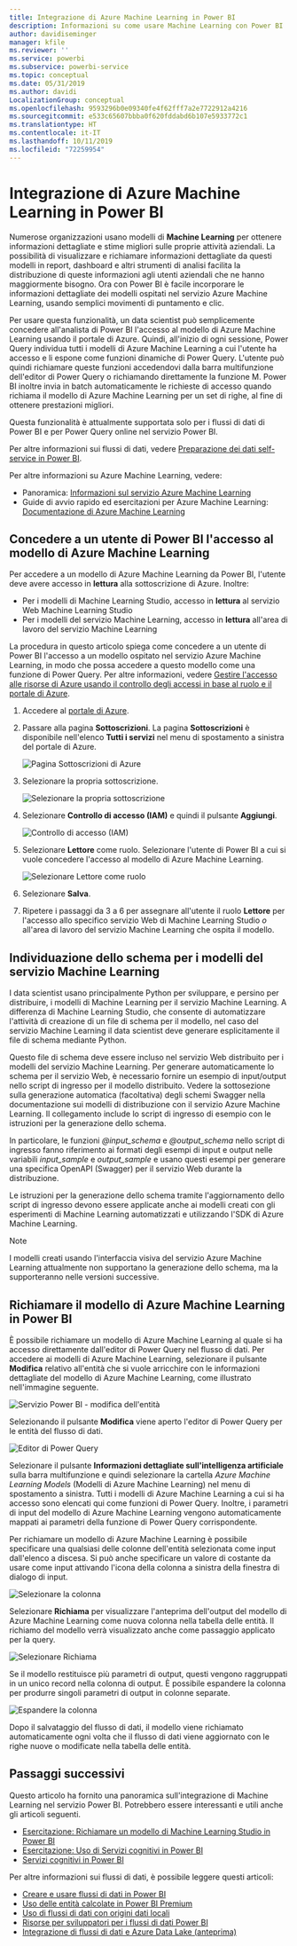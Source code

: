 ```yaml
---
title: Integrazione di Azure Machine Learning in Power BI
description: Informazioni su come usare Machine Learning con Power BI
author: davidiseminger
manager: kfile
ms.reviewer: ''
ms.service: powerbi
ms.subservice: powerbi-service
ms.topic: conceptual
ms.date: 05/31/2019
ms.author: davidi
LocalizationGroup: conceptual
ms.openlocfilehash: 9593296b0e09340fe4f62fff7a2e7722912a4216
ms.sourcegitcommit: e533c65607bbba0f620fddabd6b107e5933772c1
ms.translationtype: HT
ms.contentlocale: it-IT
ms.lasthandoff: 10/11/2019
ms.locfileid: "72259954"
---
```

# <a name="azure-machine-learning-integration-in-power-bi"></a>Integrazione di Azure Machine Learning in Power BI

Numerose organizzazioni usano modelli di **Machine Learning** per ottenere informazioni dettagliate e stime migliori sulle proprie attività aziendali. La possibilità di visualizzare e richiamare informazioni dettagliate da questi modelli in report, dashboard e altri strumenti di analisi facilita la distribuzione di queste informazioni agli utenti aziendali che ne hanno maggiormente bisogno.  Ora con Power BI è facile incorporare le informazioni dettagliate dei modelli ospitati nel servizio Azure Machine Learning, usando semplici movimenti di puntamento e clic.

Per usare questa funzionalità, un data scientist può semplicemente concedere all'analista di Power BI l'accesso al modello di Azure Machine Learning usando il portale di Azure.  Quindi, all'inizio di ogni sessione, Power Query individua tutti i modelli di Azure Machine Learning a cui l'utente ha accesso e li espone come funzioni dinamiche di Power Query.  L'utente può quindi richiamare queste funzioni accedendovi dalla barra multifunzione dell'editor di Power Query o richiamando direttamente la funzione M. Power BI inoltre invia in batch automaticamente le richieste di accesso quando richiama il modello di Azure Machine Learning per un set di righe, al fine di ottenere prestazioni migliori.

Questa funzionalità è attualmente supportata solo per i flussi di dati di Power BI e per Power Query online nel servizio Power BI.

Per altre informazioni sui flussi di dati, vedere [Preparazione dei dati self-service in Power BI](service-dataflows-overview.md).

Per altre informazioni su Azure Machine Learning, vedere:

- Panoramica:  [Informazioni sul servizio Azure Machine Learning](https://docs.microsoft.com/azure/machine-learning/service/overview-what-is-azure-ml)
- Guide di avvio rapido ed esercitazioni per Azure Machine Learning:  [Documentazione di Azure Machine Learning](https://docs.microsoft.com/azure/machine-learning/)

## <a name="granting-access-to-the-azure-ml-model-to-a-power-bi-user"></a>Concedere a un utente di Power BI l'accesso al modello di Azure Machine Learning

Per accedere a un modello di Azure Machine Learning da Power BI, l'utente deve avere accesso in **lettura** alla sottoscrizione di Azure.  Inoltre:

- Per i modelli di Machine Learning Studio, accesso in **lettura** al servizio Web Machine Learning Studio
- Per i modelli del servizio Machine Learning, accesso in **lettura** all'area di lavoro del servizio Machine Learning

La procedura in questo articolo spiega come concedere a un utente di Power BI l'accesso a un modello ospitato nel servizio Azure Machine Learning, in modo che possa accedere a questo modello come una funzione di Power Query.  Per altre informazioni, vedere [Gestire l'accesso alle risorse di Azure usando il controllo degli accessi in base al ruolo e il portale di Azure](https://docs.microsoft.com/azure/role-based-access-control/role-assignments-portal).

1. Accedere al [portale di Azure](https://portal.azure.com).

2. Passare alla pagina **Sottoscrizioni**. La pagina **Sottoscrizioni** è disponibile nell'elenco **Tutti i servizi** nel menu di spostamento a sinistra del portale di Azure.

    ![Pagina Sottoscrizioni di Azure](media/service-machine-learning-integration/machine-learning-integration_01.png)

3. Selezionare la propria sottoscrizione.

    ![Selezionare la propria sottoscrizione](media/service-machine-learning-integration/machine-learning-integration_02.png)

4. Selezionare **Controllo di accesso (IAM)** e quindi il pulsante **Aggiungi**.

    ![Controllo di accesso (IAM)](media/service-machine-learning-integration/machine-learning-integration_03.png)

5. Selezionare **Lettore** come ruolo. Selezionare l'utente di Power BI a cui si vuole concedere l'accesso al modello di Azure Machine Learning.

    ![Selezionare Lettore come ruolo](media/service-machine-learning-integration/machine-learning-integration_04.png)

6. Selezionare **Salva**.

7. Ripetere i passaggi da 3 a 6 per assegnare all'utente il ruolo **Lettore** per l'accesso allo specifico servizio Web di Machine Learning Studio *o* all'area di lavoro del servizio Machine Learning che ospita il modello.


## <a name="schema-discovery-for-machine-learning-service-models"></a>Individuazione dello schema per i modelli del servizio Machine Learning

I data scientist usano principalmente Python per sviluppare, e persino per distribuire, i modelli di Machine Learning per il servizio Machine Learning.  A differenza di Machine Learning Studio, che consente di automatizzare l'attività di creazione di un file di schema per il modello, nel caso del servizio Machine Learning il data scientist deve generare esplicitamente il file di schema mediante Python.

Questo file di schema deve essere incluso nel servizio Web distribuito per i modelli del servizio Machine Learning. Per generare automaticamente lo schema per il servizio Web, è necessario fornire un esempio di input/output nello script di ingresso per il modello distribuito. Vedere la sottosezione sulla generazione automatica (facoltativa) degli schemi Swagger nella documentazione sui modelli di distribuzione con il servizio Azure Machine Learning. Il collegamento include lo script di ingresso di esempio con le istruzioni per la generazione dello schema. 

In particolare, le funzioni *\@input_schema* e *\@output_schema* nello script di ingresso fanno riferimento ai formati degli esempi di input e output nelle variabili *input_sample* e *output_sample* e usano questi esempi per generare una specifica OpenAPI (Swagger) per il servizio Web durante la distribuzione.

Le istruzioni per la generazione dello schema tramite l'aggiornamento dello script di ingresso devono essere applicate anche ai modelli creati con gli esperimenti di Machine Learning automatizzati e utilizzando l'SDK di Azure Machine Learning.

> [!NOTE]
> I modelli creati usando l'interfaccia visiva del servizio Azure Machine Learning attualmente non supportano la generazione dello schema, ma la supporteranno nelle versioni successive. 

## <a name="invoking-the-azure-ml-model-in-power-bi"></a>Richiamare il modello di Azure Machine Learning in Power BI

È possibile richiamare un modello di Azure Machine Learning al quale si ha accesso direttamente dall'editor di Power Query nel flusso di dati. Per accedere ai modelli di Azure Machine Learning, selezionare il pulsante **Modifica** relativo all'entità che si vuole arricchire con le informazioni dettagliate del modello di Azure Machine Learning, come illustrato nell'immagine seguente.

![Servizio Power BI - modifica dell'entità](media/service-machine-learning-integration/machine-learning-integration_05.png)

Selezionando il pulsante **Modifica** viene aperto l'editor di Power Query per le entità del flusso di dati.

![Editor di Power Query](media/service-machine-learning-integration/machine-learning-integration_06.png)

Selezionare il pulsante **Informazioni dettagliate sull'intelligenza artificiale** sulla barra multifunzione e quindi selezionare la cartella _Azure Machine Learning Models_ (Modelli di Azure Machine Learning) nel menu di spostamento a sinistra. Tutti i modelli di Azure Machine Learning a cui si ha accesso sono elencati qui come funzioni di Power Query. Inoltre, i parametri di input del modello di Azure Machine Learning vengono automaticamente mappati ai parametri della funzione di Power Query corrispondente.

Per richiamare un modello di Azure Machine Learning è possibile specificare una qualsiasi delle colonne dell'entità selezionata come input dall'elenco a discesa. Si può anche specificare un valore di costante da usare come input attivando l'icona della colonna a sinistra della finestra di dialogo di input.

![Selezionare la colonna](media/service-machine-learning-integration/machine-learning-integration_07.png)

Selezionare **Richiama** per visualizzare l'anteprima dell'output del modello di Azure Machine Learning come nuova colonna nella tabella delle entità. Il richiamo del modello verrà visualizzato anche come passaggio applicato per la query.

![Selezionare Richiama](media/service-machine-learning-integration/machine-learning-integration_08.png)

Se il modello restituisce più parametri di output, questi vengono raggruppati in un unico record nella colonna di output. È possibile espandere la colonna per produrre singoli parametri di output in colonne separate.

![Espandere la colonna](media/service-machine-learning-integration/machine-learning-integration_09.png)

Dopo il salvataggio del flusso di dati, il modello viene richiamato automaticamente ogni volta che il flusso di dati viene aggiornato con le righe nuove o modificate nella tabella delle entità.

## <a name="next-steps"></a>Passaggi successivi

Questo articolo ha fornito una panoramica sull'integrazione di Machine Learning nel servizio Power BI. Potrebbero essere interessanti e utili anche gli articoli seguenti. 

* [Esercitazione: Richiamare un modello di Machine Learning Studio in Power BI](service-tutorial-invoke-machine-learning-model.md)
* [Esercitazione: Uso di Servizi cognitivi in Power BI](service-tutorial-use-cognitive-services.md)
* [Servizi cognitivi in Power BI](service-cognitive-services.md)

Per altre informazioni sui flussi di dati, è possibile leggere questi articoli:
* [Creare e usare flussi di dati in Power BI](service-dataflows-create-use.md)
* [Uso delle entità calcolate in Power BI Premium](service-dataflows-computed-entities-premium.md)
* [Uso di flussi di dati con origini dati locali](service-dataflows-on-premises-gateways.md)
* [Risorse per sviluppatori per i flussi di dati Power BI](service-dataflows-developer-resources.md)
* [Integrazione di flussi di dati e Azure Data Lake (anteprima)](service-dataflows-azure-data-lake-integration.md)


